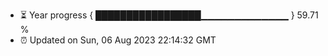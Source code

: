 - ⏳ Year progress { █████████████████▁▁▁▁▁▁▁▁▁▁▁▁▁ } 59.71 %
- ⏰ Updated on Sun, 06 Aug 2023 22:14:32 GMT

